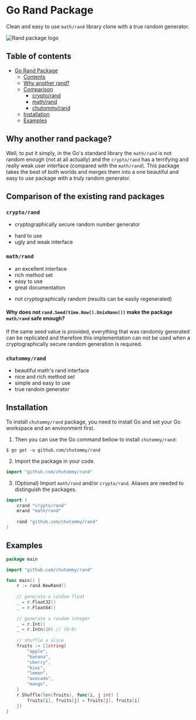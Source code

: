 # Go Rand Package

Clean and easy to use `math/rand` library clone with a true random generator.

![Rand package logo](img/rand.svg)

## Table of contents

  - [Go Rand Package](#go-rand-package)
    - [Contents](#table-of-contents)
    - [Why another rand?](#wait-why-another-rand-package)
    - [Comparison](#comparison-of-the-existing-rand-packages)
      - [crypto/rand](#cryptorand)
      - [math/rand](#mathrand)
      - [chutommy/rand](#chutommyrand)
    - [Installation](#installation)
    - [Examples](#examples)

## Why another rand package?

Well, to put it simply, in the Go's standard library the `math/rand` is not random
enough (not at all actually) and the `crypto/rand` has a terrifying and really weak
user interface (compared with the `math/rand`). This package takes the best of both worlds
and merges them into a one beautiful and easy to use package with a truly random generator.

## Comparison of the existing rand packages

### `crypto/rand`

  * cryptographically secure random number generator
  + hard to use
  + ugly and weak interface

### `math/rand`

  * an excellent interface 
  * rich method set
  * easy to use
  * great documentation 
  + not cryptographically random (results can be easily regenerated)

#### Why does not `rand.Seed(time.Now().UnixNano())` make the package `math/rand` safe enough?

If the same seed value is provided, everything that was randomly generated can be replicated
and therefore this implementation can not be used when a cryptographically secure random
generation is required.

### `chutommy/rand`

  * beautiful math's rand interface 
  * nice and rich method set
  * simple and easy to use
  * true random generator

## Installation

To install `chutommy/rand` package, you need to install Go and set your Go workspace and an environment first.

1. Then you can use the Go command bellow to install `chutommy/rand`:

```shell
$ go get -u github.com/chutommy/rand
```

2. Import the package in your code.

```go
import "github.com/chutommy/rand"
```

3. (Optional) Import `math/rand` and/or `crypto/rand`. Aliases are needed to distinguish the packages.

```go
import (
    crand "crypto/rand"
    mrand "math/rand"
  
    rand "github.com/chutommy/rand"
)
```
## Examples

```go
package main

import "github.com/chutommy/rand"

func main() {
	r := rand.NewRand()
	
	// generate a random float
	_ = r.Float32()
	_ = r.Float64()
	
	// generate a random integer
	_ = r.Int()
	_ = r.Intn(10) // (0~9)
	
	// shuffle a slice
	fruits := []string{
		"apple",
		"banana",
		"cherry",
		"kiwi",
		"lemon",
		"avocado",
		"mango",
	}
	r.Shuffle(len(fruits), func(i, j int) {
		fruits[i], fruits[j] = fruits[j], fruits[i]
	})
}
```

